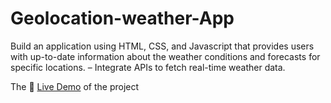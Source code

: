 # Geolocation-weather-App
Build an application using HTML, CSS, and Javascript that provides users with up-to-date information about the weather conditions and forecasts for specific locations. – Integrate APIs to fetch real-time weather data.

The 🔗 [Live Demo](https://geolocation-weather-app-rouge.vercel.app/) of the project
